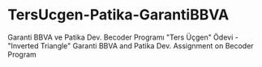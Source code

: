 # TersUcgen-Patika-GarantiBBVA
Garanti BBVA ve Patika Dev. Becoder Programı "Ters Üçgen" Ödevi -  "Inverted Triangle" Garanti BBVA and Patika Dev. Assignment on Becoder Program

